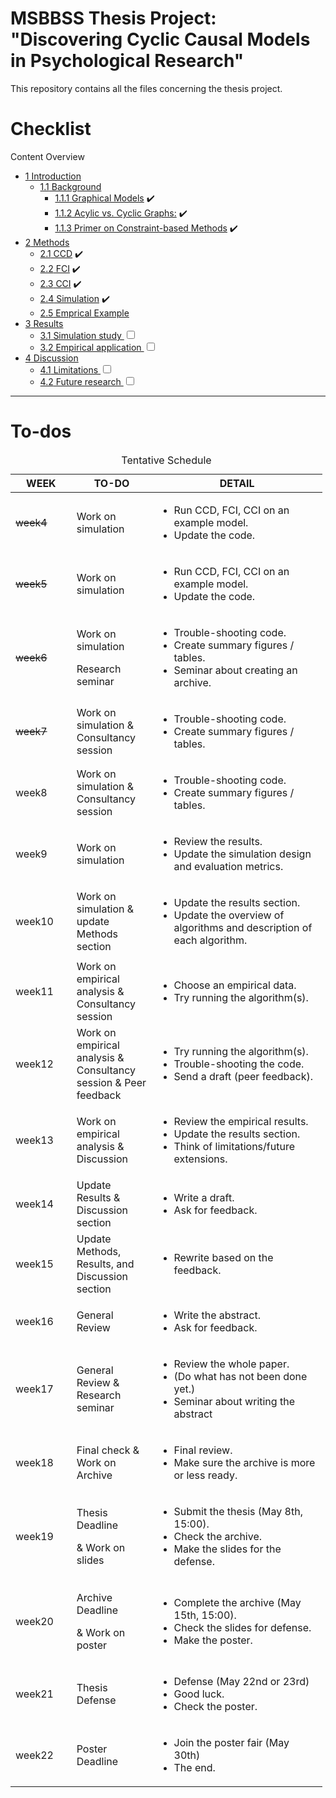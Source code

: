 # MSBBSS Thesis Project: "Discovering Cyclic Causal Models in Psychological Research"

This repository contains all the files concerning the thesis project.

Checklist
================

Content Overview
- <a href="#introduction" id="toc-introduction"><span
  class="toc-section-number">1</span> Introduction</a>
  - <a href="#background" id="toc-background"><span
    class="toc-section-number">1.1</span> Background</a>
    - <a href="#graphical-models" id="toc-graphical-models"><span
      class="toc-section-number">1.1.1</span> Graphical Models</a> :heavy_check_mark:
    - <a href="#acylic-vs.-cyclic-graphs" 
      id="toc-acylic-vs.-cyclic-graphs"><span
      class="toc-section-number">1.1.2</span> Acylic vs. Cyclic Graphs:</a> :heavy_check_mark:
    - <a href="#primer-on-constraint-based-methods"
      id="toc-primer-on-constraint-based-methods"><span
      class="toc-section-number">1.1.3</span> Primer on Constraint-based
      Methods</a> :heavy_check_mark:
- <a href="#methods" id="toc-methods"><span
  class="toc-section-number">2</span> Methods</a>
  - <a href="#ccd" id="toc-ccd"><span class="toc-section-number">2.1</span>
    CCD</a> :heavy_check_mark:
  - <a href="#fci" id="toc-fci"><span class="toc-section-number">2.2</span>
    FCI</a> :heavy_check_mark:
  - <a href="#cci" id="toc-cci"><span class="toc-section-number">2.3</span>
    CCI</a> :heavy_check_mark:
  - <a href="#simulation" id="toc-simulation"><span
    class="toc-section-number">2.4</span> Simulation</a> :heavy_check_mark:
  - <a href="#emprical-example" id="toc-emprical-example"><span
    class="toc-section-number">2.5</span> Emprical Example</a>
- <a href="#results" id="toc-results"><span
  class="toc-section-number">3</span> Results</a>
  - <a href="#simulation-study" id="toc-simulation-study"><span
    class="toc-section-number">3.1</span> Simulation study
    <input type="checkbox" name="simulation"/></a> 
  - <a href="#empirical-application" id="toc-empirical-application"><span
    class="toc-section-number">3.2</span> Empirical application
    <input type="checkbox" name="empirical"/></a>
- <a href="#discussion" id="toc-discussion"><span
  class="toc-section-number">4</span> Discussion</a>
  - <a href="#limitations" id="toc-limitations"><span
    class="toc-section-number">4.1</span> Limitations
    <input type="checkbox" name="limitations"/></a>
  - <a href="#future-research" id="toc-future-research"><span
    class="toc-section-number">4.2</span> Future research
    <input type="checkbox" name="future"/></a>

<hr>

# To-dos

<table style="width:99%;">
<caption>Tentative Schedule</caption>
<colgroup>
<col style="width: 19%" />
<col style="width: 25%" />
<col style="width: 53%" />
</colgroup>
<thead>
<tr class="header">
<th>WEEK</th>
<th>TO-DO</th>
<th>DETAIL</th>
</tr>
</thead>
<tbody>
<tr class="odd">
<td> <s>week4</s> </td>
<td>Work on simulation</td>
<td><ul>
<li>Run CCD, FCI, CCI on an example model.</li>
<li>Update the code.</li>
</ul></td>
</tr>
<tr class="even">
<td><s>week5</s></td>
<td>Work on simulation</td>
<td><ul>
<li>Run CCD, FCI, CCI on an example model.</li>
<li>Update the code.</li>
</ul></td>
</tr>
<tr class="odd">
<td><s>week6</s></td>
<td><p>Work on simulation</p>
<p>Research seminar</p></td>
<td><ul>
<li>Trouble-shooting code.</li>
<li>Create summary figures / tables.</li>
<li>Seminar about creating an archive.</li>
</ul></td>
</tr>
<tr class="even">
<td><s>week7</s></td>
<td>Work on simulation &amp; Consultancy session</td>
<td><ul>
<li>Trouble-shooting code.</li>
<li>Create summary figures / tables.</li>
</ul></td>
</tr>
<tr class="odd">
<td>week8</td>
<td>Work on simulation &amp; Consultancy session</td>
<td><ul>
<li>Trouble-shooting code.</li>
<li>Create summary figures / tables.</li>
</ul></td>
</tr>
<tr class="even">
<td>week9</td>
<td>Work on simulation</td>
<td><ul>
<li>Review the results.</li>
<li>Update the simulation design and evaluation metrics.</li>
</ul></td>
</tr>
<tr class="odd">
<td>week10</td>
<td>Work on simulation &amp; update Methods section</td>
<td><ul>
<li>Update the results section.</li>
<li>Update the overview of algorithms and description of each
algorithm.</li>
</ul></td>
</tr>
<tr class="even">
<td>week11</td>
<td>Work on empirical analysis &amp; Consultancy session</td>
<td><ul>
<li>Choose an empirical data.</li>
<li>Try running the algorithm(s).</li>
</ul></td>
</tr>
<tr class="odd">
<td>week12</td>
<td>Work on empirical analysis &amp; Consultancy session & Peer feedback</td>
<td><ul>
<li>Try running the algorithm(s).</li>
<li>Trouble-shooting the code.</li>
<li>Send a draft (peer feedback).</li>
</ul></td>
</tr>
<tr class="even">
<td>week13</td>
<td>Work on empirical analysis &amp; Discussion</td>
<td><ul>
<li>Review the empirical results.</li>
<li>Update the results section.</li>
<li>Think of limitations/future extensions.</li>
</ul></td>
</tr>
<tr class="odd">
<td>week14</td>
<td>Update Results &amp; Discussion section</td>
<td><ul>
<li>Write a draft.</li>
<li>Ask for feedback.</li>
</ul></td>
</tr>
<tr class="even">
<td>week15</td>
<td>Update Methods, Results, and Discussion section</td>
<td><ul>
<li>Rewrite based on the feedback.</li>
</ul></td>
</tr>
<tr class="odd">
<td>week16</td>
<td>General Review</td>
<td><ul>
<li>Write the abstract.</li>
<li>Ask for feedback.</li>
</ul></td>
</tr>
<tr class="even">
<td>week17</td>
<td>General Review &amp; Research seminar</td>
<td><ul>
<li>Review the whole paper.</li>
<li>(Do what has not been done yet.)</li>
<li>Seminar about writing the abstract</li>
</ul></td>
</tr>
<tr class="odd">
<td>week18</td>
<td>Final check &amp; Work on Archive</td>
<td><ul>
<li>Final review.</li>
<li>Make sure the archive is more or less ready.</li>
</ul></td>
</tr>
<tr class="even">
<td>week19</td>
<td><p class="r">
Thesis Deadline
</p>
<p>&amp; Work on slides</p></td>
<td><ul>
<li>Submit the thesis (May 8th, 15:00).</li>
<li>Check the archive.</li>
<li>Make the slides for the defense.</li>
</ul></td>
</tr>
<tr class="odd">
<td>week20</td>
<td><p class="r">
Archive Deadline
</p>
<p>&amp; Work on poster</p></td>
<td><ul>
<li>Complete the archive (May 15th, 15:00).</li>
<li>Check the slides for defense.</li>
<li>Make the poster.</li>
</ul></td>
</tr>
<tr class="even">
<td>week21</td>
<td><p class="r">
Thesis Defense
</p></td>
<td><ul>
<li>Defense (May 22nd or 23rd)</li>
<li>Good luck.</li>
<li>Check the poster.</li>
</ul></td>
</tr>
<tr class="odd">
<td>week22</td>
<td>Poster Deadline</td>
<td><ul>
<li>Join the poster fair (May 30th)</li>
<li>The end.</li>
</ul></td>
</tr>
</tbody>
</table>
